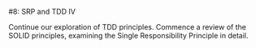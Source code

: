 #8: SRP and TDD IV

Continue our exploration of TDD principles. Commence a review of the SOLID principles, examining the Single Responsibility Principle in detail.

